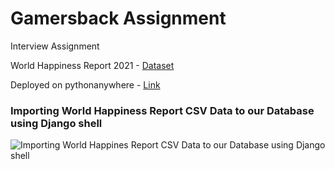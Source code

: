 # Gamersback Assignment
 Interview Assignment
 
 World Happiness Report 2021 - [Dataset](https://www.kaggle.com/ajaypalsinghlo/world-happiness-report-2021)
 
 Deployed on pythonanywhere - [Link](https://bhavangupta242.pythonanywhere.com/)

<h3>Importing World Happiness Report CSV Data to our Database using Django shell</h3>

![Importing World Happines Report CSV Data to our Database using Django shell](https://user-images.githubusercontent.com/45453099/125162917-2ebfa900-e1a8-11eb-9a6b-4e3d8777af03.jpeg)
